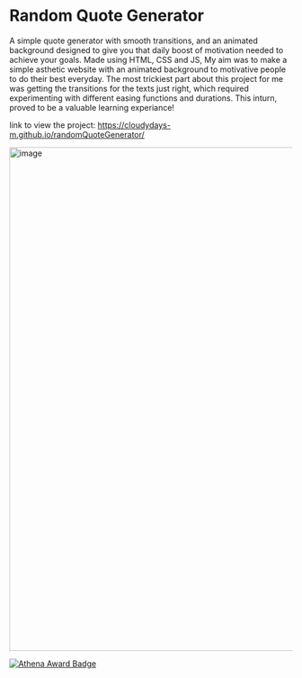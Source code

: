 # Random Quote Generator 

A simple quote generator with smooth transitions, and an animated background designed to give you that daily boost of motivation needed to achieve your goals. Made using HTML, CSS and JS, My aim was to make a simple asthetic website with an animated background to motivative people to do their best everyday. The most trickiest part about this project for me was getting the transitions for the texts just right, which required experimenting with different easing functions and durations. This inturn, proved to be a valuable learning experiance! 

link to view the project: https://cloudydays-m.github.io/randomQuoteGenerator/

<img width="1920" height="895" alt="image" src="https://github.com/user-attachments/assets/2109f02f-7ab9-4e6c-afa8-fc5a30316ba7" />

[![Athena Award Badge](https://img.shields.io/endpoint?url=https%3A%2F%2Faward.athena.hackclub.com%2Fapi%2Fbadge)](https://award.athena.hackclub.com?utm_source=readme)
